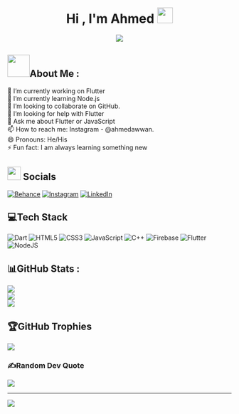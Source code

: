 <h1 align="center">Hi , I'm Ahmed <img src="https://media.giphy.com/media/hvRJCLFzcasrR4ia7z/giphy.gif" width="35"></h1>
<p align="center">
  <a href="https://github.com/DenverCoder1/readme-typing-svg"><img src="https://readme-typing-svg.herokuapp.com?lines=Flutter+Developer;JavaScript+Developer&center=true&width=500&height=50"></a>
</p>

## <img src = "https://user-images.githubusercontent.com/63050133/156777293-72a6e681-2582-4a9d-ad92-09d1181d47c7.gif" width = 50px>About Me :
🔭 I’m currently working on Flutter <br>
🌱 I’m currently learning Node.js <br>
👯 I’m looking to collaborate on GitHub. <br>
🤔 I’m looking for help with Flutter <br>
💬 Ask me about Flutter or JavaScript <br>
📫 How to reach me: Instagram - @ahmedawwan. <br>
😄 Pronouns: He/His <br>
⚡ Fun fact: I am always learning something new

## <img src="https://media.giphy.com/media/iY8CRBdQXODJSCERIr/giphy.gif" width="30px"> Socials
[![Behance](https://img.shields.io/badge/Behance-1769ff?logo=behance&logoColor=white)](https://behance.net/ahmedawwan) [![Instagram](https://img.shields.io/badge/Instagram-%23E4405F.svg?logo=Instagram&logoColor=white)](https://instagram.com/ahmedawwan) [![LinkedIn](https://img.shields.io/badge/LinkedIn-%230077B5.svg?logo=linkedin&logoColor=white)](https://linkedin.com/in/ahmedawwan) 

## 💻Tech Stack
![Dart](https://img.shields.io/badge/dart-%230175C2.svg?style=for-the-badge&logo=dart&logoColor=white) ![HTML5](https://img.shields.io/badge/html5-%23E34F26.svg?style=for-the-badge&logo=html5&logoColor=white) ![CSS3](https://img.shields.io/badge/css3-%231572B6.svg?style=for-the-badge&logo=css3&logoColor=white) ![JavaScript](https://img.shields.io/badge/javascript-%23323330.svg?style=for-the-badge&logo=javascript&logoColor=%23F7DF1E) ![C++](https://img.shields.io/badge/c++-%2300599C.svg?style=for-the-badge&logo=c%2B%2B&logoColor=white) ![Firebase](https://img.shields.io/badge/firebase-%23039BE5.svg?style=for-the-badge&logo=firebase) ![Flutter](https://img.shields.io/badge/Flutter-%2302569B.svg?style=for-the-badge&logo=Flutter&logoColor=white) ![NodeJS](https://img.shields.io/badge/node.js-6DA55F?style=for-the-badge&logo=node.js&logoColor=white)
## 📊GitHub Stats :
![](https://github-readme-stats.vercel.app/api?username=ahmedawwan&theme=radical&hide_border=false&include_all_commits=false&count_private=false)<br/>
![](https://github-readme-streak-stats.herokuapp.com/?user=ahmedawwan&theme=radical&hide_border=false)<br/>
![](https://github-readme-stats.vercel.app/api/top-langs/?username=ahmedawwan&theme=radical&hide_border=false&include_all_commits=false&count_private=false&layout=compact)

## 🏆GitHub Trophies
![](https://github-profile-trophy.vercel.app/?username=ahmedawwan&theme=radical&no-frame=false&no-bg=false&margin-w=4)

### ✍️Random Dev Quote
![](https://quotes-github-readme.vercel.app/api?type=horizontal&theme=radical)

---
[![](https://visitcount.itsvg.in/api?id=ahmedawwan&icon=0&color=0)](https://visitcount.itsvg.in)
